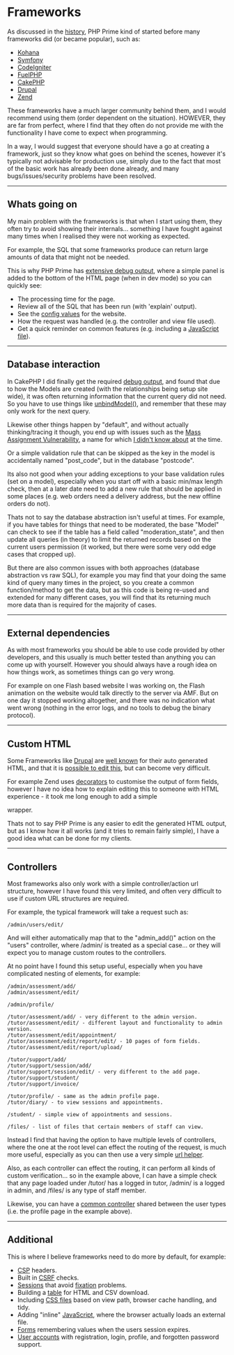 
# Frameworks

As discussed in the [history](../../doc/notes/history.md), PHP Prime kind of started before many frameworks did (or became popular), such as:

* [Kohana](http://kohanaframework.org)
* [Symfony](http://symfony.com)
* [CodeIgniter](http://ellislab.com/codeigniter)
* [FuelPHP](http://fuelphp.com/)
* [CakePHP](http://www.cakephp.org)
* [Drupal](http://drupal.org)
* [Zend](http://framework.zend.com)

These frameworks have a much larger community behind them, and I would recommend using them (order dependent on the situation). HOWEVER, they are far from perfect, where I find that they often do not provide me with the functionality I have come to expect when programming.

In a way, I would suggest that everyone should have a go at creating a framework, just so they know what goes on behind the scenes, however it's typically not advisable for production use, simply due to the fact that most of the basic work has already been done already, and many bugs/issues/security problems have been resolved.

---

## Whats going on

My main problem with the frameworks is that when I start using them, they often try to avoid showing their internals... something I have fought against many times when I realised they were not working as expected.

For example, the SQL that some frameworks produce can return large amounts of data that might not be needed.

This is why PHP Prime has [extensive debug output](../../doc/setup/debug.md), where a simple panel is added to the bottom of the HTML page (when in dev mode) so you can quickly see:

* The processing time for the page.
* Review all of the SQL that has been run (with 'explain' output).
* See the [config values](../../doc/setup/config.md) for the website.
* How the request was handled (e.g. the controller and view file used).
* Get a quick reminder on common features (e.g. including a [JavaScript file](../../doc/setup/resources.md)).

---

## Database interaction

In CakePHP I did finally get the required [debug output](https://github.com/craigfrancis/framework/blob/master/resources/alternatives/cakePHP/dbo_mysql_custom.php), and found that due to how the Models are created (with the relationships being setup site wide), it was often returning information that the current query did not need. So you have to use things like [unbindModel()](http://book.cakephp.org/2.0/en/models/associations-linking-models-together.html#creating-and-destroying-associations-on-the-fly), and remember that these may only work for the next query.

Likewise other things happen by "default", and without actually thinking/tracing it though, you end up with issues such as the [Mass Assignment Vulnerability](http://stackoverflow.com/questions/10458468/), a name for which [I didn't know about](https://groups.google.com/d/topic/cake-php/yvl-x88hl6E/discussion) at the time.

Or a simple validation rule that can be skipped as the key in the model is accidentally named "post_code", but in the database "postcode".

Its also not good when your adding exceptions to your base validation rules (set on a model), especially when you start off with a basic min/max length check, then at a later date need to add a new rule that should be applied in some places (e.g. web orders need a delivery address, but the new offline orders do not).

Thats not to say the database abstraction isn't useful at times. For example, if you have tables for things that need to be moderated, the base "Model" can check to see if the table has a field called "moderation_state", and then update all queries (in theory) to limit the returned records based on the current users permission (it worked, but there were some very odd edge cases that cropped up).

But there are also common issues with both approaches (database abstraction vs raw SQL), for example you may find that your doing the same kind of query many times in the project, so you create a common function/method to get the data, but as this code is being re-used and extended for many different cases, you will find that its returning much more data than is required for the majority of cases.

---

## External dependencies

As with most frameworks you should be able to use code provided by other developers, and this usually is much better tested than anything you can come up with yourself. However you should always have a rough idea on how things work, as sometimes things can go very wrong.

For example on one Flash based website I was working on, the Flash animation on the website would talk directly to the server via AMF. But on one day it stopped working altogether, and there was no indication what went wrong (nothing in the error logs, and no tools to debug the binary protocol).

---

## Custom HTML

Some Frameworks like [Drupal](http://drupal.org) are [well known](http://drupal.org/node/1324382) for their auto generated HTML, and that it is [possible to edit this](http://api.drupal.org/api/drupal/includes%21module.inc/group/hooks/7), but can become very difficult.

For example Zend uses [decorators](http://framework.zend.com/manual/1.12/en/zend.form.decorators.html) to customise the output of form fields, however I have no idea how to explain editing this to someone with HTML experience - it took me long enough to add a simple <div> wrapper.

Thats not to say PHP Prime is any easier to edit the generated HTML output, but as I know how it all works (and it tries to remain fairly simple), I have a good idea what can be done for my clients.

---

## Controllers

Most frameworks also only work with a simple controller/action url structure, however I have found this very limited, and often very difficult to use if custom URL structures are required.

For example, the typical framework will take a request such as:

	/admin/users/edit/

And will either automatically map that to the "admin_add()" action on the "users" controller, where /admin/ is treated as a special case... or they will expect you to manage custom routes to the controllers.

At no point have I found this setup useful, especially when you have complicated nesting of elements, for example:

	/admin/assessment/add/
	/admin/assessment/edit/

	/admin/profile/

	/tutor/assessment/add/ - very different to the admin version.
	/tutor/assessment/edit/ - different layout and functionality to admin version.
	/tutor/assessment/edit/appointment/
	/tutor/assessment/edit/report/edit/ - 10 pages of form fields.
	/tutor/assessment/edit/report/upload/

	/tutor/support/add/
	/tutor/support/session/add/
	/tutor/support/session/edit/ - very different to the add page.
	/tutor/support/student/
	/tutor/support/invoice/

	/tutor/profile/ - same as the admin profile page.
	/tutor/diary/ - to view sessions and appointments.

	/student/ - simple view of appointments and sessions.

	/files/ - list of files that certain members of staff can view.

Instead I find that having the option to have multiple levels of controllers, where the one at the root level can effect the routing of the request, is much more useful, especially as you can then use a very simple [url helper](../../../doc/helpers/url.md).

Also, as each controller can effect the routing, it can perform all kinds of custom verification... so in the example above, I can have a simple check that any page loaded under /tutor/ has a logged in tutor, /admin/ is a logged in admin, and /files/ is any type of staff member.

Likewise, you can have a [common controller](../../doc/setup/controllers.md) shared between the user types (i.e. the profile page in the example above).

---

## Additional

This is where I believe frameworks need to do more by default, for example:

- [CSP](../../doc/security/csp.md) headers.
- Built in [CSRF](../../doc/security/csrf.md) checks.
- [Sessions](../../doc/helpers/session.md) that avoid [fixation](../../doc/security/sessions.md) problems.
- Building a [table](../../doc/helpers/table.md) for HTML and CSV download.
- Including [CSS files](../../doc/setup/resources.md) based on view path, browser cache handling, and tidy.
- Adding "inline" [JavaScript](../../doc/setup/resources.md), where the browser actually loads an external file.
- [Forms](../../doc/helpers/form.md) remembering values when the users session expires.
- [User accounts](../../doc/helpers/user.md) with registration, login, profile, and forgotten password support.
